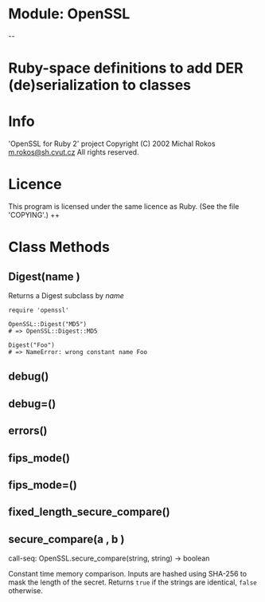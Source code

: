 # Module: OpenSSL
    

--
# Ruby-space definitions to add DER (de)serialization to classes

# Info
'OpenSSL for Ruby 2' project Copyright (C) 2002  Michal Rokos
<m.rokos@sh.cvut.cz> All rights reserved.

# Licence
This program is licensed under the same licence as Ruby. (See the file
'COPYING'.) ++


# Class Methods
## Digest(name ) [](#method-c-Digest)
Returns a Digest subclass by *name*

    require 'openssl'

    OpenSSL::Digest("MD5")
    # => OpenSSL::Digest::MD5

    Digest("Foo")
    # => NameError: wrong constant name Foo
## debug() [](#method-c-debug)
## debug=() [](#method-c-debug=)
## errors() [](#method-c-errors)
## fips_mode() [](#method-c-fips_mode)
## fips_mode=() [](#method-c-fips_mode=)
## fixed_length_secure_compare() [](#method-c-fixed_length_secure_compare)
## secure_compare(a , b ) [](#method-c-secure_compare)
call-seq:
    OpenSSL.secure_compare(string, string) -> boolean

Constant time memory comparison. Inputs are hashed using SHA-256 to mask the
length of the secret. Returns `true` if the strings are identical, `false`
otherwise.

